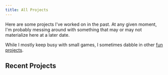 ```yaml
---
title: All Projects
---
```


Here are some projects I've worked on in the past. At any given moment, I'm probably messing around with something that may or may not materialize here at a later date.

While I mostly keep busy with small games, I sometimes dabble in other [fun](/tidbits/beep.c) [projects](http://ocjb.pw).

## Recent Projects ##

